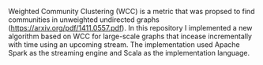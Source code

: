 Weighted Community Clustering (WCC) is a metric that was propsed to find communities in unweighted undirected graphs (https://arxiv.org/pdf/1411.0557.pdf). In this repository I implemented a new algorithm based on WCC for large-scale graphs that incease incrementally with time using an upcoming stream. The implementation used Apache Spark as the streaming engine and Scala as the implementation language.
